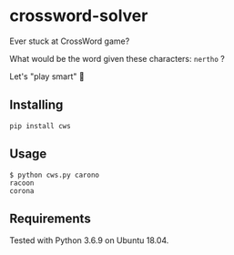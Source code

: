 # crossword-solver

Ever stuck at CrossWord game?

What would be the word given these characters: `nertho` ?

Let's "play smart" 🤖

## Installing

```
pip install cws
```
## Usage
```
$ python cws.py carono
racoon
corona
```

## Requirements

Tested with Python 3.6.9 on Ubuntu 18.04.
